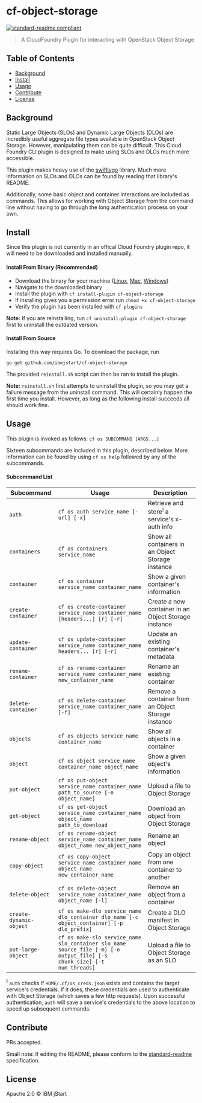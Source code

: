 # cf-object-storage

[![standard-readme compliant](https://img.shields.io/badge/standard--readme-OK-green.svg?style=flat-square)](https://github.com/RichardLitt/standard-readme)

> A CloudFoundry Plugin for interacting with OpenStack Object Storage

## Table of Contents

- [Background](#background)
- [Install](#install)
- [Usage](#usage)
- [Contribute](#contribute)
- [License](#license)

## Background

Static Large Objects (SLOs) and Dynamic Large Objects (DLOs) are incredibly useful aggregate file types available
in OpenStack Object Storage. However, manipulating them can be quite difficult. This Cloud Foundry CLI plugin is
designed to make using SLOs and DLOs much more accessible. 

This plugin makes heavy use of the [swiftlygo](https://github.com/ibmjstart/swiftlygo) library. Much more information 
on SLOs and DLOs can be found by reading that library's README.

Additionally, some basic object and container interactions are included as commands. This allows for working with
Object Storage from the command line without having to go through the long authentication process on your own.

## Install

Since this plugin is not currently in an offical Cloud Foundry plugin repo, it will need to be downloaded and installed
manually. 

#### Install From Binary (Recommended)

- Download the binary for your machine ([Linux](https://github.com/ibmjstart/cf-large-objects/tree/master/binaries/linux/cf-object-storage?raw=true), [Mac](https://github.com/ibmjstart/cf-large-objects/tree/master/binaries/darwin/cf-object-storage?raw=true), [Windows](https://github.com/ibmjstart/cf-large-objects/tree/master/binaries/windows/cf-object-storage.exe?raw=true))
- Navigate to the downloaded binary
- Install the plugin with `cf install-plugin cf-object-storage`
 -  If installing gives you a permission error run `chmod +x cf-object-storage`
- Verify the plugin has been installed with `cf plugins`

**Note:** If you are reinstalling, run `cf uninstall-plugin cf-object-storage` first to uninstall the outdated
version.

#### Install From Source

Installing this way requires Go. To download the package, run
```
go get github.com/ibmjstart/cf-object-storage
```

The provided `reinstall.sh` script can then be ran to install the plugin.

**Note:** `reinstall.sh` first attempts to uninstall the plugin, so you may get a failure message from the uninstall
command. This will certainly happen the first time you install. However, as long as the following install succeeds all
should work fine.

## Usage

This plugin is invoked as follows:
`cf os SUBCOMMAND [ARGS...]`

Sixteen subcommands are included in this plugin, described below. More information can be found by using `cf os help` followed by any of the subcommands.

#### Subcommand List

Subcommand		|Usage															|Description
---		|---															|---
`auth` | `cf os auth service_name [-url] [-x]`										|Retrieve and store<sup>!</sup> a service's x-auth info
`containers` | `cf os containers service_name` | Show all containers in an Object Storage instance
`container` | `cf os container service_name container_name` | Show a given container's information
`create-container` | `cf os create-container service_name container_name [headers...] [r] [-r]` | Create a new container in an Object Storage instance
`update-container` | `cf os update-container service_name container_name headers... [r] [-r]` | Update an existing container's metadata
`rename-container` | `cf os rename-container service_name container_name new_container_name` | Rename an existing container
`delete-container` | `cf os delete-container service_name container_name [-f]` | Remove a container from an Object Storage instance
`objects` | `cf os objects service_name container_name` | Show all objects in a container
`object` | `cf os object service_name container_name object_name` | Show a given object's information
`put-object`    | `cf os put-object service_name container_name path_to_source [-n object_name]` | Upload a file to Object Storage
`get-object` | `cf os get-object service_name container_name object_name path_to_download` | Download an object from Object Storage
`rename-object` | `cf os rename-object service_name container_name object_name new_object_name` | Rename an object
`copy-object` | `cf os copy-object service_name container_name object_name new_container_name` | Copy an object from one container to another
`delete-object` | `cf os delete-object service_name container_name object_name [-l]` | Remove an object from a container
`create-dynamic-object`	| `cf os make-dlo service_name dlo_container dlo_name [-c object_container] [-p dlo_prefix]`				|Create a DLO manifest in Object Storage
`put-large-object`	| `cf os make-slo service_name slo_container slo_name source_file [-m] [-o output_file] [-s chunk_size] [-t num_threads]`	|Upload a file to Object Storage as an SLO

**<sup>!</sup>** `auth` checks if `HOME/.cf/os_creds.json` exists and contains the target service's credentials. If it does,
these credentials are used to authenticate with Object Storage (which saves a few http requests). Upon successful 
authentication, `auth` will save a service's credentials to the above location to speed up subsequent commands.

## Contribute

PRs accepted.

Small note: If editing the README, please conform to the [standard-readme](https://github.com/RichardLitt/standard-readme) specification.

## License
Apache 2.0
 © IBM jStart
